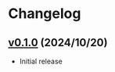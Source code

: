 # Changelog

## [v0.1.0](https://github.com/m1sk9/babyrite/releases/tag/v0.1.0) (2024/10/20)

- Initial release
